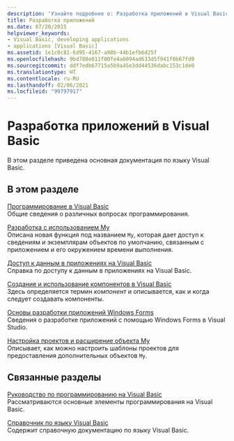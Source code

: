 ```yaml
---
description: 'Узнайте подробнее о: Разработка приложений в Visual Basic'
title: Разработка приложений
ms.date: 07/20/2015
helpviewer_keywords:
- Visual Basic, developing applications
- applications [Visual Basic]
ms.assetid: 1e1c0c81-6d95-4167-a98b-44b1efb6d25f
ms.openlocfilehash: 9bd788e011f00fe4a6094ad633d5f941f0b67fd9
ms.sourcegitcommit: ddf7edb67715a5b9a45e3dd44536dabc153c1de0
ms.translationtype: HT
ms.contentlocale: ru-RU
ms.lasthandoff: 02/06/2021
ms.locfileid: "99797917"
---
```

# <a name="developing-applications-with-visual-basic"></a>Разработка приложений в Visual Basic

В этом разделе приведена основная документация по языку Visual Basic.  
  
## <a name="in-this-section"></a>В этом разделе  

 [Программирование в Visual Basic](programming/index.md)  
 Общие сведения о различных вопросах программирования.  
  
 [Разработка с использованием My](development-with-my/index.md)  
 Описана новая функция под названием `My`, которая дает доступ к сведениям и экземплярам объектов по умолчанию, связанным с приложением и его окружением времени выполнения.  
  
 [Доступ к данным в приложениях на Visual Basic](accessing-data.md)  
 Справка по доступу к данным в приложениях на Visual Basic.  
  
 [Создание и использование компонентов в Visual Basic](creating-and-using-components.md)  
 Здесь определяется термин *компонент* и описывается, как и когда следует создавать компоненты.  
  
 [Основы разработки приложений Windows Forms](windows-forms/index.md)  
 Сведения о разработке приложений с помощью Windows Forms в Visual Studio.  
  
 [Настройка проектов и расширение объекта My](customizing-extending-my/index.md)  
 Описывает, как можно настроить шаблоны проектов для предоставления дополнительных объектов `My`.  
  
## <a name="related-sections"></a>Связанные разделы  

 [Руководство по программированию на Visual Basic](../programming-guide/index.md)  
 Рассматриваются основные элементы программирования на Visual Basic.  
  
 [Справочник по языку Visual Basic](../language-reference/index.md)  
 Содержит справочную документацию по языку Visual Basic.
